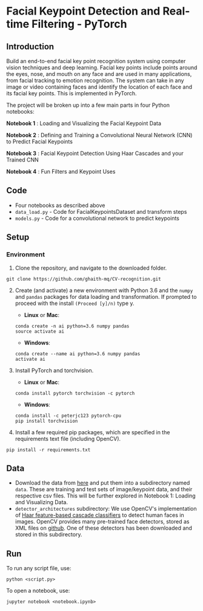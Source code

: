 # Facial Keypoint Detection and Real-time Filtering - PyTorch

## Introduction

Build an end-to-end facial key point recognition system using computer vision techniques and deep learning. Facial key points include points around the eyes, nose, and mouth on any face and are used in many applications, from facial tracking to emotion recognition. The system can take in any image or video containing faces and identify the location of each face and its facial key points. This is implemented in PyTorch.

The project will be broken up into a few main parts in four Python notebooks:

__Notebook 1__ : Loading and Visualizing the Facial Keypoint Data

__Notebook 2__ : Defining and Training a Convolutional Neural Network (CNN) to Predict Facial Keypoints

__Notebook 3__ : Facial Keypoint Detection Using Haar Cascades and your Trained CNN

__Notebook 4__ : Fun Filters and Keypoint Uses

## Code

* Four notebooks as described above
* `data_load.py` - Code for FacialKeypointsDataset and transform steps
* `models.py` - Code for a convolutional network to predict keypoints

## Setup

### Environment

1. Clone the repository, and navigate to the downloaded folder.

```
git clone https://github.com/ghaith-mq/CV-recognition.git
```

2. Create (and activate) a new environment with Python 3.6 and the `numpy` and `pandas` packages for data loading and transformation. If prompted to proceed with the install `(Proceed [y]/n)` type y.

	- __Linux__ or __Mac__: 
	```
	conda create -n ai python=3.6 numpy pandas
	source activate ai
	```
	- __Windows__: 
	```
	conda create --name ai python=3.6 numpy pandas
	activate ai
	```
	
3. Install PyTorch and torchvision.
	
	- __Linux__ or __Mac__: 
	```
	conda install pytorch torchvision -c pytorch 
	```
	- __Windows__: 
	```
	conda install -c peterjc123 pytorch-cpu
	pip install torchvision
	```

6. Install a few required pip packages, which are specified in the requirements text file (including OpenCV).
```
pip install -r requirements.txt
```

## Data

* Download the data from [here](https://github.com/udacity/P1_Facial_Keypoints/tree/master/data) and put them into a subdirectory named `data`. These are training and test sets of image/keypoint data, and their respective csv files. This will be further explored in Notebook 1: Loading and Visualizing Data. 
* `detector_architectures` subdirectory: We use OpenCV's implementation of [Haar feature-based cascade classifiers]((http://docs.opencv.org/trunk/d7/d8b/tutorial_py_face_detection.html)) to detect human faces in images. OpenCV provides many pre-trained face detectors, stored as XML files on [github](https://github.com/opencv/opencv/tree/master/data/haarcascades). One of these detectors has been downloaded and stored in this subdirectory.

## Run

To run any script file, use:

`python <script.py>`

To open a notebook, use:

`jupyter notebook <notebook.ipynb>`
